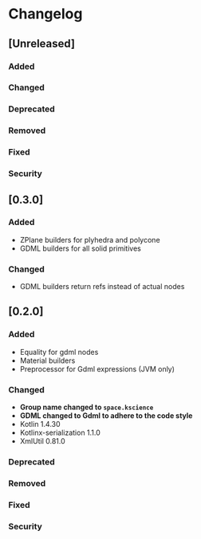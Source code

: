 # Changelog

## [Unreleased]
### Added

### Changed

### Deprecated

### Removed

### Fixed

### Security

## [0.3.0]
### Added
- ZPlane builders for plyhedra and polycone
- GDML builders for all solid primitives

### Changed
- GDML builders return refs instead of actual nodes

## [0.2.0]
### Added
- Equality for gdml nodes
- Material builders
- Preprocessor for Gdml expressions (JVM only)

### Changed
- **Group name changed to `space.kscience`**
- **GDML changed to Gdml to adhere to the code style**
- Kotlin 1.4.30
- Kotlinx-serialization 1.1.0
- XmlUtil 0.81.0

### Deprecated

### Removed

### Fixed

### Security
